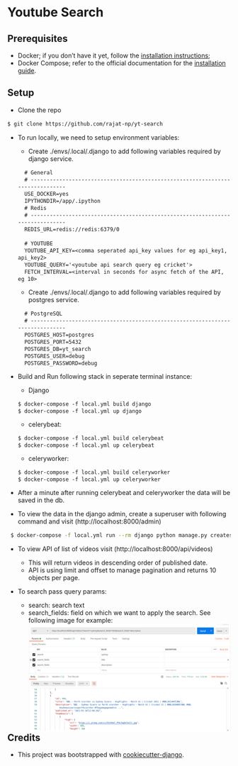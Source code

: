 # Youtube Search

## Prerequisites

- Docker; if you don’t have it yet, follow the [installation instructions](https://docs.docker.com/install/#supported-platforms);
- Docker Compose; refer to the official documentation for the [installation guide](https://docs.docker.com/compose/install/).

## Setup

- Clone the repo
```bash
$ git clone https://github.com/rajat-np/yt-search
```

- To run locally, we need to setup environment variables:
  - Create ./envs/.local/.django to add following variables required by django service.
  ```
    # General
    # ------------------------------------------------------------------------------
    USE_DOCKER=yes
    IPYTHONDIR=/app/.ipython
    # Redis
    # ------------------------------------------------------------------------------
    REDIS_URL=redis://redis:6379/0

    # YOUTUBE
    YOUTUBE_API_KEY=<comma seperated api_key values for eg api_key1, api_key2>
    YOUTUBE_QUERY='<youtube api search query eg cricket'>
    FETCH_INTERVAL=<interval in seconds for async fetch of the API, eg 10>
  ```
  - Create ./envs/.local/.django to add following variables required by postgres service.
  ```
    # PostgreSQL
    # ------------------------------------------------------------------------------
    POSTGRES_HOST=postgres
    POSTGRES_PORT=5432
    POSTGRES_DB=yt_search
    POSTGRES_USER=debug
    POSTGRES_PASSWORD=debug

  ```

- Build and Run following stack in seperate terminal instance:
  - Django
  ```
  $ docker-compose -f local.yml build django
  $ docker-compose -f local.yml up django
  ```

  - celerybeat:
  ```
  $ docker-compose -f local.yml build celerybeat
  $ docker-compose -f local.yml up celerybeat
  ```

  - celeryworker:
  ```
  $ docker-compose -f local.yml build celeryworker
  $ docker-compose -f local.yml up celeryworker
  ```

- After a minute after running celerybeat and celeryworker the data will be saved in the db.

- To view the data in the django admin, create a superuser with following command and visit (http://localhost:8000/admin)

``` bash
 $ docker-compose -f local.yml run --rm django python manage.py createsuperuser
```
- To view API of list of videos visit (http://localhost:8000/api/videos)
  - This will return videos in descending order of published date.
  - API is using limit and offset to manage pagination and returns 10 objects per page.

- To search pass query params:
  - search: search text
  - search_fields: field on which we want to apply the search. See following image for example:
  <img src="./screenshots/search_params.png"
     alt="Search request example"
     style="float: left; margin-right: 10px;" />


## Credits

- This project was bootstrapped with [cookiecutter-django](https://github.com/pydanny/cookiecutter-django).
